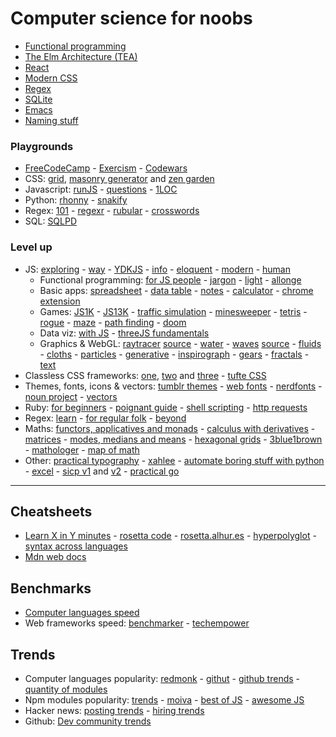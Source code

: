 # Computer science for noobs

- [Functional programming](https://www.lihaoyi.com/post/WhatsFunctionalProgrammingAllAbout.html)
- [The Elm Architecture (TEA)](https://medium.com/@l.mugnaini/the-elm-architecture-tea-animation-3efc555e8faf)
- [React](https://learnreact.design/posts/what-is-react)
- [Modern CSS](https://medium.com/actualize-network/modern-css-explained-for-dinosaurs-5226febe3525)
- [Regex](https://www.janmeppe.com/blog/regex-for-noobs/)
- [SQLite](https://tech.marksblogg.com/sqlite3-tutorial-and-guide.html)
- [Emacs](https://learnxinyminutes.com/docs/emacs/)
- [Naming stuff](https://leanpub.com/elementsofclojure/read_sample)

### Playgrounds

- [FreeCodeCamp](https://www.freecodecamp.org/) - [Exercism](https://exercism.io/) - [Codewars](https://www.codewars.com/)
- CSS: [grid](https://grid.layoutit.com/), [masonry generator](https://w3bits.com/tools/masonry-generator/) and [zen garden](http://www.csszengarden.com/
)
- Javascript: [runJS](https://runjs.app/) - [questions](https://github.com/lydiahallie/javascript-questions) - [1LOC](https://1loc.dev/)
- Python: [rhonny](https://thonny.org/) - [snakify](https://snakify.org/pt/)
- Regex: [101](https://regex101.com) - [regexr](https://regexr.com/) - [rubular](https://rubular.com/) - [crosswords](http://regexcrossword.com)
- SQL: [SQLPD](https://sqlpd.com/)

### Level up

- JS: [exploring](https://exploringjs.com/) - [way](https://github.com/thejsway/thejsway) - [YDKJS](https://github.com/getify/You-Dont-Know-JS) - [info](https://javascript.info/) - [eloquent](https://eloquentjavascript.net/) - [modern](https://mbeaudru.github.io/modern-js-cheatsheet/) - [human](https://read.humanjavascript.com/)
	- Functional programming: [for JS people](https://medium.com/@chetcorcos/functional-programming-for-javascript-people-1915d8775504) - [jargon](https://github.com/hemanth/functional-programming-jargon) - [light](https://github.com/getify/Functional-Light-JS) - [allonge](https://leanpub.com/javascriptallongesix/read)
	- Basic apps: [spreadsheet](https://jsfiddle.net/ondras/o3tzx1px) - [data table](https://github.com/piecioshka/simple-data-table) - [notes](https://github.com/tmm/notational) - [calculator](https://insect.sh/) - [chrome extension](https://github.com/abhiomkar/good-quotes)
	- Games: [JS1K](https://js1k.com) - [JS13K](https://js13kgames.com) - [traffic simulation](https://traffic-simulation.de) - [minesweeper](http://xem.github.io/MiniSweeper/) - [tetris](http://binaryify.github.io/vue-tetris) - [rogue](https://nluqo.github.io/broughlike-tutorial) - [maze](https://observablehq.com/@mbostock/best-first-search) - [path finding](http://qiao.github.io/PathFinding.js/visual) - [doom](https://www.playfuljs.com/a-first-person-engine-in-265-lines/)
	- Data viz: [with JS](https://jsdatav.is/intro.html) - [threeJS fundamentals](https://threejsfundamentals.org/)
	- Graphics & WebGL: [raytracer](https://www.gabrielgambetta.com/tiny-raytracer.html) [source](https://jsfiddle.net/vz5aZ/2) - [water](http://madebyevan.com/webgl-water/) - [waves](https://david.li/waves) [source](https://jsfiddle.net/zyAzg) - [fluids](https://paveldogreat.github.io/WebGL-Fluid-Simulation) - [cloths](https://aatishb.com/drape/) - [particles](https://minimal.be/lab/fluGL/) - [generative](http://weavesilk.com/?ika/) - [inspirograph](https://nathanfriend.io/inspirograph/) - [gears](https://brm.io/gears/) - [fractals](http://js1k.com/2016-elemental/demo/2552) - [text](https://tholman.com/texter/)
- Classless CSS frameworks: [one](https://dohliam.github.io/dropin-minimal-css), [two](https://andybrewer.github.io/mvp/) and [three](https://watercss.kognise.dev/) - [tufte CSS](https://edwardtufte.github.io/tufte-css)
- Themes, fonts, icons & vectors: [tumblr themes](https://www.tumblr.com/themes) - [web fonts](https://beautifulwebtype.com) - [nerdfonts](https://www.nerdfonts.com/) - [noun project](https://thenounproject.com/) - [vectors](https://www.humaaans.com/)
- Ruby: [for beginners](http://ruby-for-beginners.rubymonstas.org/index.html) - [poignant guide](http://poignant.guide) - [shell scripting](https://www.devdungeon.com/content/enhanced-shell-scripting-ruby) - [http requests](https://www.twilio.com/blog/5-ways-make-http-requests-ruby)
- Regex: [learn](https://github.com/ziishaned/learn-regex) - [for regular folk](https://refrf.shreyasminocha.me/) - [beyond](https://github.com/VerbalExpressions)
- Maths: [functors, applicatives and monads](https://adit.io/posts/2013-04-17-functors,_applicatives,_and_monads_in_pictures.html) - [calculus with derivatives](https://adit.io/posts/2018-02-18-Introduction-To-Calculus-With-Derivatives.html) - [matrices](https://www.dhruvonmath.com/2018/12/31/matrices/) - [modes, medians and means](http://www.johnmyleswhite.com/notebook/2013/03/22/modes-medians-and-means-an-unifying-perspective/) - [hexagonal grids](https://www.redblobgames.com/grids/hexagons/) - [3blue1brown](https://www.youtube.com/c/3blue1brown/videos) - [mathologer](https://www.youtube.com/c/Mathologer/videos) - [map of math](https://www.youtube.com/watch?v=OmJ-4B-mS-Y)
- Other: [practical typography](https://practicaltypography.com) - [xahlee](http://xahlee.info/comp/comp_lang_tutorials_index.html) - [automate boring stuff with python](https://automatetheboringstuff.com) - [excel](https://www.youtube.com/watch?v=0nbkaYsR94c) - [sicp v1](https://github.com/sarabander/sicp) and [v2](https://github.com/ldct/isicp) - [practical go](https://www.practical-go-lessons.com/)

---

## Cheatsheets

- [Learn X in Y minutes](https://learnxinyminutes.com) - [rosetta code](http://rosettacode.org/wiki/Rosetta_Code) - [rosetta.alhur.es](https://rosetta.alhur.es) - [hyperpolyglot](http://hyperpolyglot.org) - [syntax across languages](http://rigaux.org/language-study/syntax-across-languages.html)
- [Mdn web docs](https://developer.mozilla.org/en-US/)

## Benchmarks

- [Computer languages speed](https://benchmarksgame-team.pages.debian.net/benchmarksgame/)
- Web frameworks speed: [benchmarker](https://github.com/the-benchmarker/web-frameworks) - [techempower](https://www.techempower.com/benchmarks/)

## Trends

- Computer languages popularity: [redmonk](https://redmonk.com/sogrady/2020/07/27/language-rankings-6-20/) - [githut](https://madnight.github.io/githut) - [github trends](https://insights.stackoverflow.com/trends) - [quantity of modules](http://www.modulecounts.com/)
- Npm modules popularity: [trends](https://www.npmtrends.com/) - [moiva](https://moiva.io) - [best of JS](https://bestofjs.org) - [awesome JS](https://github.com/sorrycc/awesome-javascript)
- Hacker news: [posting trends](https://toddwschneider.com/dashboards/hacker-news-trends) - [hiring trends](https://www.hntrends.com/)
- Github: [Dev community trends](https://octoverse.github.com)